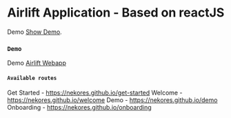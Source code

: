 # Airlift Application - Based on reactJS

Demo [Show Demo]([[https://nekores.github.io/airlift/]).

### `Demo`

Demo [Airlift Webapp](https://nekores.github.io/airlift/)

#### `Available routes`
Get Started - https://nekores.github.io/get-started
Welcome - https://nekores.github.io/welcome
Demo - https://nekores.github.io/demo
Onboarding - https://nekores.github.io/onboarding

